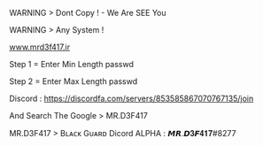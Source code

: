 WARNING > Dont Copy ! - We Are SEE You

WARNING > Any System !

www.mrd3f417.ir

Step 1 = Enter Min Length passwd

Step 2 = Enter Max Length passwd

Discord : https://discordfa.com/servers/853585867070767135/join

And Search The Google > MR.D3F417

MR.D3F417 > Bʟᴀᴄᴋ Gᴜᴀʀᴅ
Dicord ALPHA : 𝙈𝙍.𝘿𝟑𝙁𝟒𝟏𝟕#8277
